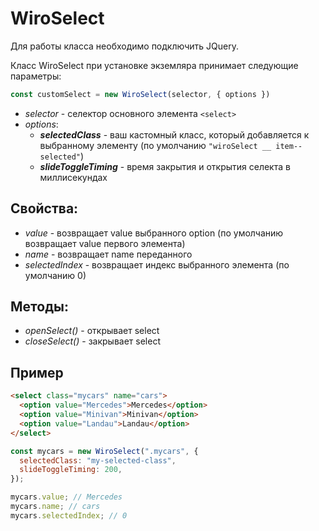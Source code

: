 # WiroSelect

Для работы класса необходимо подключить JQuery.

Класс WiroSelect при установке экземляра принимает следующие параметры:

```javascript
const customSelect = new WiroSelect(selector, { options })
```
- _selector_ - селектор основного элемента ```<select>```
- _options_:
  - ___selectedClass___ - ваш кастомный класс, который добавляется к выбранному элементу (по умолчанию ```"wiroSelect __ item--selected"```)
  - ___slideToggleTiming___ - время закрытия и открытия селекта в миллисекундах

## Свойства:

- _value_ - возвращает value выбранного option (по умолчанию возвращает value первого элемента)
- _name_ - возвращает name переданного
- _selectedIndex_ - возвращает индекс выбранного элемента (по умолчанию 0)

## Методы:

- _openSelect()_ - открывает select
- _closeSelect()_ - закрывает select

## Пример

```HTML
<select class="mycars" name="cars">
  <option value="Mercedes">Mercedes</option>
  <option value="Minivan">Minivan</option>
  <option value="Landau">Landau</option>
</select>
```

```javascript
const mycars = new WiroSelect(".mycars", {
  selectedClass: "my-selected-class",
  slideToggleTiming: 200,
});

mycars.value; // Mercedes
mycars.name; // cars
mycars.selectedIndex; // 0
```
